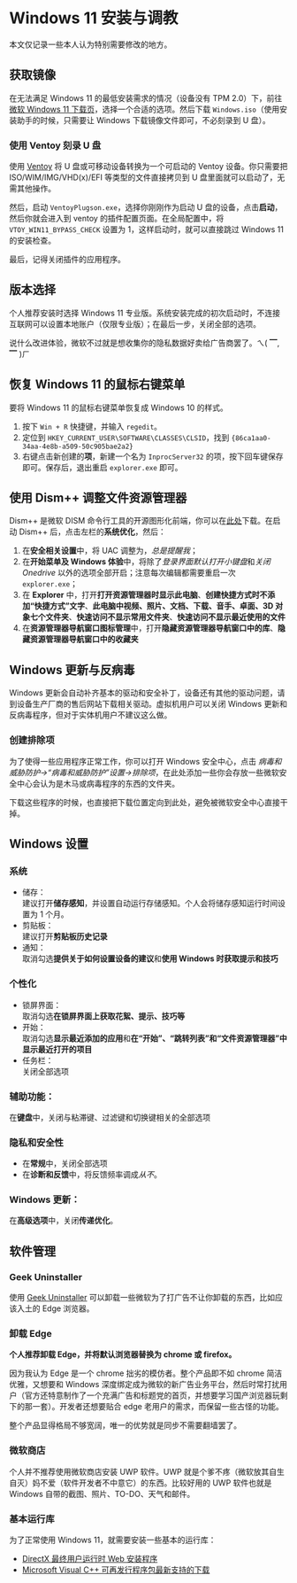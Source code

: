 # Windows 11 安装与调教

本文仅记录一些本人认为特别需要修改的地方。

## 获取镜像

在无法满足 Windows 11 的最低安装需求的情况（设备没有 TPM 2.0）下，前往[微软 Windows 11 下载页](https://www.microsoft.com/software-download/windows11)，选择一个合适的选项。然后下载 `Windows.iso`（使用安装助手的时候，只需要让 Windows 下载镜像文件即可，不必刻录到 U 盘）。

### 使用 Ventoy 刻录 U 盘

使用 [Ventoy](https://www.ventoy.net/cn/index.html) 将 U 盘或可移动设备转换为一个可启动的 Ventoy 设备。你只需要把 ISO/WIM/IMG/VHD(x)/EFI 等类型的文件直接拷贝到 U 盘里面就可以启动了，无需其他操作。

然后，启动 `VentoyPlugson.exe`，选择你刚刚作为启动 U 盘的设备，点击**启动**，然后你就会进入到 ventoy 的插件配置页面。在全局配置中，将 `VTOY_WIN11_BYPASS_CHECK` 设置为 1，这样启动时，就可以直接跳过 Windows 11 的安装检查。

最后，记得关闭插件的应用程序。

## 版本选择

个人推荐安装时选择 Windows 11 专业版。系统安装完成的初次启动时，不连接互联网可以设置本地账户（仅限专业版）；在最后一步，关闭全部的选项。

说什么改进体验，微软不过就是想收集你的隐私数据好卖给广告商罢了。ㄟ( ▔, ▔ )ㄏ

## 恢复 Windows 11 的鼠标右键菜单

要将 Windows 11 的鼠标右键菜单恢复成 Windows 10 的样式。

1. 按下 `Win + R` 快捷键，并输入 `regedit`。
2. 定位到 `HKEY_CURRENT_USER\SOFTWARE\CLASSES\CLSID`，找到 `{86ca1aa0-34aa-4e8b-a509-50c905bae2a2}`
3. 右键点击新创建的**项**，新建一个名为 `InprocServer32` 的项，按下回车键保存即可。保存后，退出重启 `explorer.exe` 即可。

## 使用 Dism++ 调整文件资源管理器

Dism++ 是微软 DISM 命令行工具的开源图形化前端，你可以在[此处](https://github.com/Chuyu-Team/Dism-Multi-language/releases)下载。在启动 Dism++ 后，点击左栏的**系统优化**，然后：  

1. 在**安全相关设置**中，将 UAC 调整为，*总是提醒我*；  
2. 在**开始菜单及 Windows 体验**中，将除了*登录界面默认打开小键盘*和*关闭 Onedrive* 以外的选项全部开启；注意每次编辑都需要重启一次 `explorer.exe`；  
3. 在 **Explorer** 中，打开**打开资源管理器时显示此电脑**、**创建快捷方式时不添加“快捷方式”文字**、**此电脑中视频、照片、文档、下载、音手、卓面、3D 对象七个文件夹**、**快速访问不显示常用文件夹**、**快速访问不显示最近使用的文件**  
4. 在**资源管理器导航窗口图标管理**中，打开**隐藏资源管理器导航窗口中的库**、**隐藏资源管理器导航窗口中的收藏夹**  

## Windows 更新与反病毒

Windows 更新会自动补齐基本的驱动和安全补丁，设备还有其他的驱动问题，请到设备生产厂商的售后网站下载相关驱动。虚拟机用户可以关闭 Windows 更新和反病毒程序，但对于实体机用户不建议这么做。

### 创建排除项

为了使得一些应用程序正常工作，你可以打开 Windows 安全中心，点击 *病毒和威胁防护->“病毒和威胁防护”设置->排除项*，在此处添加一些你会存放一些微软安全中心会认为是木马或病毒程序的东西的文件夹。

下载这些程序的时候，也直接把下载位置定向到此处，避免被微软安全中心直接干掉。

## Windows 设置

### 系统

- 储存：  
    建议打开**储存感知**，并设置自动运行存储感知。个人会将储存感知运行时间设置为 1 个月。
- 剪贴板：  
    建议打开**剪贴板历史记录**
- 通知：  
    取消勾选**提供关于如何设置设备的建议**和**使用 Windows 时获取提示和技巧**

### 个性化

- 锁屏界面：  
    取消勾选**在锁屏界面上获取花絮、提示、技巧等**
- 开始：  
    取消勾选**显示最近添加的应用**和**在“开始”、“跳转列表”和“文件资源管理器”中显示最近打开的项目**
- 任务栏：  
    关闭全部选项

### 辅助功能：  

在**键盘**中，关闭与粘滞键、过滤键和切换键相关的全部选项

### 隐私和安全性

- 在**常规**中，关闭全部选项
- 在**诊断和反馈**中，将反馈频率调成*从不*。

### Windows 更新：  
    
在**高级选项**中，关闭**传递优化**。

## 软件管理

### Geek Uninstaller

使用 [Geek Uninstaller](https://geekuninstaller.com/) 可以卸载一些微软为了打广告不让你卸载的东西，比如应该入土的 Edge 浏览器。

### 卸载 Edge 

**个人推荐卸载 Edge，并将默认浏览器替换为 chrome 或 firefox。**

因为我认为 Edge 是一个 chrome 拙劣的模仿者。整个产品即不如 chrome 简洁优雅，又想要和 Windows 深度绑定成为微软的新广告业务平台，然后时常打扰用户（官方还特意制作了一个充满广告和标题党的首页，并想要学习国产浏览器玩剩下的那一套）。开发者还想要贴合 edge 老用户的需求，而保留一些古怪的功能。

整个产品显得格局不够宽阔，唯一的优势就是同步不需要翻墙罢了。

### 微软商店

个人并不推荐使用微软商店安装 UWP 软件。UWP 就是个爹不疼（微软放其自生自灭）妈不爱（软件开发者不中意它）的东西。比较好用的 UWP 软件也就是 Windows 自带的截图、照片、TO-DO、天气和邮件。

### 基本运行库

为了正常使用 Windows 11，就需要安装一些基本的运行库：

- [DirectX 最终用户运行时 Web 安装程序](https://www.microsoft.com/zh-cn/download/details.aspx?id=35)
- [Microsoft Visual C++ 可再发行程序包最新支持的下载](https://docs.microsoft.com/zh-CN/cpp/windows/latest-supported-vc-redist?view=msvc-170)